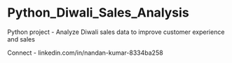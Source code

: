 # Python_Diwali_Sales_Analysis
Python project - Analyze Diwali sales data to improve customer experience and sales

Connect - linkedin.com/in/nandan-kumar-8334ba258
